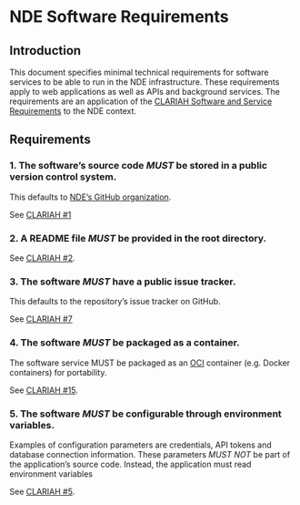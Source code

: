 # NDE Software Requirements

## Introduction

This document specifies minimal technical requirements for software services to be able to run in the NDE infrastructure.
These requirements apply to web applications as well as APIs and background services.
The requirements are an application of the [CLARIAH Software and Service Requirements](https://github.com/CLARIAH/clariah-plus/blob/main/requirements/software-requirements.md)
to the NDE context.

## Requirements

### 1. The software’s source code *MUST* be stored in a public version control system.

This defaults to [NDE’s GitHub organization](https://github.com/netwerk-digitaal-erfgoed/).

See [CLARIAH #1](https://github.com/CLARIAH/clariah-plus/blob/main/requirements/software-requirements.md#1-the-softwares-source-code-must-be-stored-in-a-public-version-control-system-vcs)

### 2. A README file *MUST* be provided in the root directory.

See [CLARIAH #2](https://github.com/CLARIAH/clariah-plus/blob/main/requirements/software-requirements.md#2-a-readme-file-must-be-provided-in-the-root-directory-of-the-vcs).
 
### 3. The software *MUST* have a public issue tracker. 

This defaults to the repository’s issue tracker on GitHub.

See [CLARIAH #7](https://github.com/CLARIAH/clariah-plus/blob/main/requirements/software-requirements.md#7-the-software-should-have-a-public-support-channel)

### 4. The software *MUST* be packaged as a container.

The software service MUST be packaged as an [OCI](https://opencontainers.org) container (e.g. Docker containers) for portability.

See [CLARIAH #15](https://github.com/CLARIAH/clariah-plus/blob/main/requirements/software-requirements.md#15-services-must-be-packaged-as-containers).

### 5. The software *MUST* be configurable through environment variables.

Examples of configuration parameters are credentials, API tokens and database connection information.
These parameters *MUST NOT* be part of the application’s source code.
Instead, the application must read environment variables

See [CLARIAH #5](https://github.com/CLARIAH/clariah-plus/blob/main/requirements/software-requirements.md#5-the-software-must-separate-code-from-configuration).

